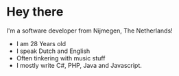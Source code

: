 # Hey there
I'm a software developer from Nijmegen, The Netherlands!
 - I am 28 Years old
 - I speak Dutch and English
 - Often tinkering with music stuff
 - I mostly write C#, PHP, Java and Javascript.
